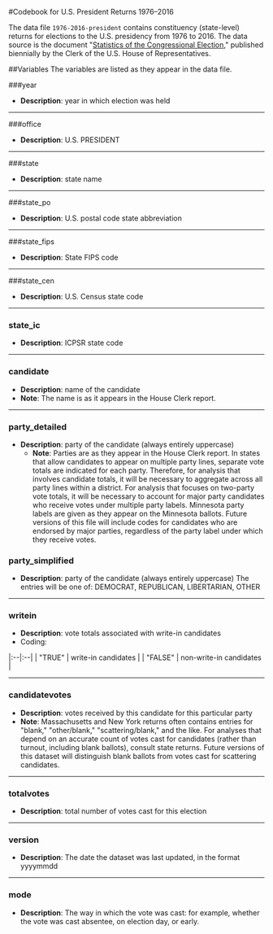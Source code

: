 #Codebook for U.S. President Returns 1976–2016

The data file `1976-2016-president` contains constituency (state-level) returns for elections to the U.S. presidency from 1976 to 2016.  The data source is the document "[Statistics of the Congressional Election](http://history.house.gov/Institution/Election-Statistics/Election-Statistics/)," published biennially by the Clerk of the U.S. House of Representatives.

##Variables
The variables are listed as they appear in the data file.

###year
 - **Description**: year in which election was held

---------------

###office
  - **Description**: U.S. PRESIDENT

---------------

###state
 - **Description**: state name

 ---------------

###state_po
 - **Description**: U.S. postal code state abbreviation

 ---------------

###state_fips
 - **Description**: State FIPS code

----------------

###state_cen
 - **Description**: U.S. Census state code

 ---------------

### state_ic
 - **Description**: ICPSR state code

 ---------------

### candidate
  - **Description**: name of the candidate
  - **Note**: The name is as it appears in the House Clerk report.

----------------

### party_detailed
- **Description**: party of the candidate (always entirely uppercase)
  - **Note**: Parties are as they appear in the House Clerk report. In states that allow candidates to appear on multiple party lines, separate vote totals are indicated for each party.  Therefore, for analysis that involves candidate totals, it will be necessary to aggregate across all party lines within a district.  For analysis that focuses on two-party vote totals, it will be necessary to account for major party candidates who receive votes under multiple party labels. Minnesota party labels are given as they appear on the Minnesota ballots. Future versions of this file will include codes for candidates who are endorsed by major parties, regardless of the party label under which they receive votes.

### party_simplified
- **Description**: party of the candidate (always entirely uppercase)
The entries will be one of: DEMOCRAT, REPUBLICAN, LIBERTARIAN, OTHER

----------------

### writein
- **Description**: vote totals associated with write-in candidates
- Coding:

|:--|:--|
| "TRUE" | write-in candidates |
| "FALSE" | non-write-in candidates |

----------------

### candidatevotes
  - **Description**: votes received by this candidate for this particular party
- **Note**: Massachusetts and New York returns often contains entries for "blank," "other/blank," "scattering/blank," and the like.  For analyses that depend on an accurate count of votes cast for candidates (rather than turnout, including blank ballots), consult state returns.  Future versions of this dataset will distinguish blank ballots from votes cast for scattering candidates.

----------------

### totalvotes
 - **Description**: total number of votes cast for this election

----------------

### version
 - **Description**: The date the dataset was last updated, in the format yyyymmdd

----------------

### mode
 - **Description**: The way in which the vote was cast: for example, whether the vote was cast absentee, on election day, or early.

